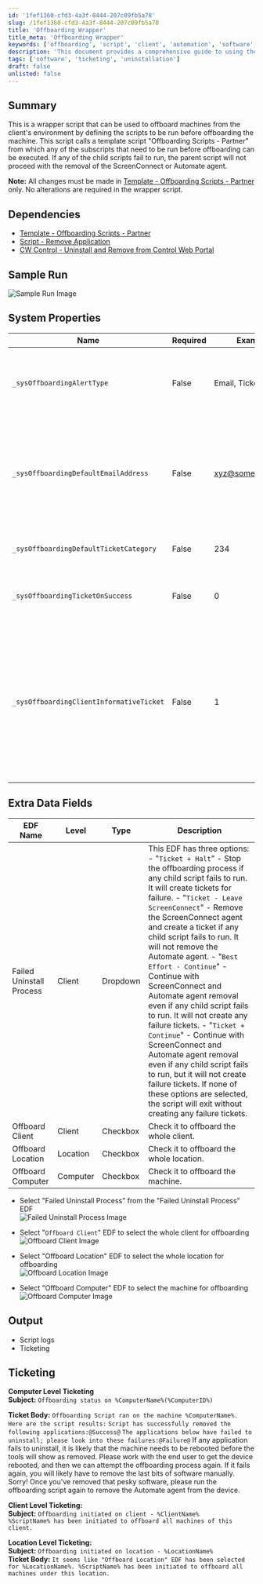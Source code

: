 ```yaml
---
id: '1fef1360-cfd3-4a3f-8444-207c09fb5a78'
slug: /1fef1360-cfd3-4a3f-8444-207c09fb5a78
title: 'Offboarding Wrapper'
title_meta: 'Offboarding Wrapper'
keywords: ['offboarding', 'script', 'client', 'automation', 'software', 'ticketing']
description: 'This document provides a comprehensive guide to using the Offboarding Wrapper Script for client machines, detailing its dependencies, system properties, and output expectations. This script ensures that all necessary subscripts are executed before removing machines from the client environment, with built-in ticketing for tracking failures and successes.'
tags: ['software', 'ticketing', 'uninstallation']
draft: false
unlisted: false
---
```


## Summary

This is a wrapper script that can be used to offboard machines from the client's environment by defining the scripts to be run before offboarding the machine. This script calls a template script "Offboarding Scripts - Partner" from which any of the subscripts that need to be run before offboarding can be executed. If any of the child scripts fail to run, the parent script will not proceed with the removal of the ScreenConnect or Automate agent.

**Note:** All changes must be made in [Template - Offboarding Scripts - Partner](/docs/c74040d5-4fbb-487f-bb4f-b19696daab1c) only. No alterations are required in the wrapper script.

## Dependencies

- [Template - Offboarding Scripts - Partner](/docs/c74040d5-4fbb-487f-bb4f-b19696daab1c)
- [Script - Remove Application](/docs/494f7109-e4b2-4ffa-93f8-e33089b09b4e)
- [CW Control - Uninstall and Remove from Control Web Portal](/docs/d69c20e1-e605-4cf9-bf35-bbe4c74f134f)

## Sample Run

![Sample Run Image](../../../static/img/Offboarding-Wrapper/image_1.png)

## System Properties

| Name                                   | Required | Example                      | Description                                                                                                                                                                                                                      |
|----------------------------------------|----------|------------------------------|----------------------------------------------------------------------------------------------------------------------------------------------------------------------------------------------------------------------------------|
| `_sysOffboardingAlertType`            | False    | Email, Ticket                | - Set its value to 'Ticket' to enable ticketing. - Set its value to 'Email' to enable emailing. - Set its value to 'Email, Ticket' to enable both emailing and ticketing.                                                                 |
| `_sysOffboardingDefaultEmailAddress`  | False    | [xyz@something.com](mailto:xyz@something.com) | Default email address to send the alerts to. If nothing is mentioned in this property, the script will send the emails to the user who ran the script. **Note:** The script will only send emails if `_sysOffboardingAlertType` system property is set to email. |
| `_sysOffboardingDefaultTicketCategory`| False    | 234                          | Mention the ticket creation category in order to direct the tickets to the right board in Manage.                                                                                                                              |
| `_sysOffboardingTicketOnSuccess`      | False    | 0                            | Set it to '1' to receive tickets if the script successfully removes all the required applications from the machine.                                                                                                           |
| `_sysOffboardingClientInformativeTicket` | False  | 1                            | This system property creates a client/location level ticket whenever someone opts for Client/location offboarding using the `Offboard Client` EDF or `Offboard Location` EDF. Its default value is '1', which means the script will create a client/location ticket if it's not already created on these EDF selections. Set it to '0' to disable this client/location ticket. |

## Extra Data Fields

| EDF Name               | Level    | Type     | Description                                                                                                                                                                                                                     |
|-----------------------|----------|----------|---------------------------------------------------------------------------------------------------------------------------------------------------------------------------------------------------------------------------------|
| Failed Uninstall Process | Client  | Dropdown | This EDF has three options: - "`Ticket + Halt`" - Stop the offboarding process if any child script fails to run. It will create tickets for failure. - "`Ticket - Leave ScreenConnect`" - Remove the ScreenConnect agent and create a ticket if any child script fails to run. It will not remove the Automate agent. - "`Best Effort - Continue`" - Continue with ScreenConnect and Automate agent removal even if any child script fails to run. It will not create any failure tickets. - "`Ticket + Continue`" - Continue with ScreenConnect and Automate agent removal even if any child script fails to run, but it will not create failure tickets. If none of these options are selected, the script will exit without creating any failure tickets. |
| Offboard Client       | Client   | Checkbox  | Check it to offboard the whole client.                                                                                                                                                                                         |
| Offboard Location     | Location | Checkbox  | Check it to offboard the whole location.                                                                                                                                                                                       |
| Offboard Computer     | Computer | Checkbox  | Check it to offboard the machine.                                                                                                                                                                                            |

- Select "Failed Uninstall Process" from the "Failed Uninstall Process" EDF  
  ![Failed Uninstall Process Image](../../../static/img/Offboarding-Wrapper/image_2.png)

- Select "`Offboard Client`" EDF to select the whole client for offboarding  
  ![Offboard Client Image](../../../static/img/Offboarding-Wrapper/image_3.png)

- Select "Offboard Location" EDF to select the whole location for offboarding  
  ![Offboard Location Image](../../../static/img/Offboarding-Wrapper/image_4.png)

- Select "Offboard Computer" EDF to select the machine for offboarding  
  ![Offboard Computer Image](../../../static/img/Offboarding-Wrapper/image_5.png)

## Output

- Script logs
- Ticketing

## Ticketing

**Computer Level Ticketing**  
**Subject:** `Offboarding status on %ComputerName%(%ComputerID%)`

**Ticket Body:** `Offboarding Script ran on the machine %ComputerName%. Here are the script results:`
`Script has successfully removed the following applications:@Success@`
`The applications below have failed to uninstall; please look into these failures:@Failure@`
If any application fails to uninstall, it is likely that the machine needs to be rebooted before the tools will show as removed. Please work with the end user to get the device rebooted, and then we can attempt the offboarding process again. If it fails again, you will likely have to remove the last bits of software manually. Sorry! Once you've removed that pesky software, please run the offboarding script again to remove the Automate agent from the device.

**Client Level Ticketing:**  
**Subject:** `Offboarding initiated on client - %ClientName%`  
`%ScriptName% has been initiated to offboard all machines of this client.`

**Location Level Ticketing:**  
**Subject:** `Offboarding initiated on location - %LocationName%`  
**Ticket Body:** `It seems like "Offboard Location" EDF has been selected for %LocationName%. %ScriptName% has been initiated to offboard all machines under this location.`



